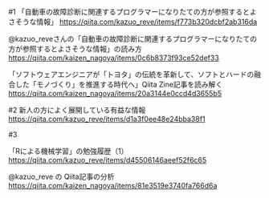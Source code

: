 #1 
「自動車の故障診断に関連するプログラマーになりたての方が参照するとよさそうな情報」
https://qiita.com/kazuo_reve/items/f773b320dcbf2ab316da

@kazuo_reveさんの「自動車の故障診断に関連するプログラマーになりたての方が参照するとよさそうな情報」の読み方
https://qiita.com/kaizen_nagoya/items/0c6b8373f93ce52def33


「ソフトウェアエンジニアが「トヨタ」の伝統を革新して、ソフトとハードの融合した「モノづくり」を推進する時代へ」Qiita Zine記事を読み解く
https://qiita.com/kaizen_nagoya/items/20a3144e0ccd4d3655b5

#2 
新人の方によく展開している有益な情報
https://qiita.com/kazuo_reve/items/d1a3f0ee48e24bba38f1



#3

「Rによる機械学習」の勉強履歴（1）
https://qiita.com/kazuo_reve/items/d45506146aeef52f6c65


@kazuo_reve の Qiita記事の分析
https://qiita.com/kaizen_nagoya/items/81e3519e3740fa766d6a

